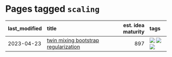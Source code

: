 # Pages tagged `scaling`

|last_modified|title|est. idea maturity|tags
|:---|:---|---:|:---|
|2023-04-23|[twin mixing bootstrap regularization](../twin_mixing_dropout.md)|897|[![](https://img.shields.io/badge/tag-experimental-1eefac)](../tags/experimental.md) [![](https://img.shields.io/badge/tag-optimization-3a9a4f)](../tags/optimization.md) [![](https://img.shields.io/badge/tag-scaling-d9f12f)](../tags/scaling.md)|